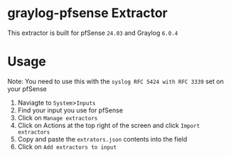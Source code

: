 # graylog-pfsense Extractor
This extractor is built for pfSense `24.03` and Graylog `6.0.4`

# Usage
Note: You need to use this with the `syslog RFC 5424 with RFC 3339` set on your pfSense

1. Naviagte to `System`>`Inputs`
2. Find your input you use for pfSense
3. Click on `Manage extractors`
4. Click on Actions at the top right of the screen and click `Import extractors`
5. Copy and paste the `extrators.json` contents into the field
6. Click on `Add extractors to input`
